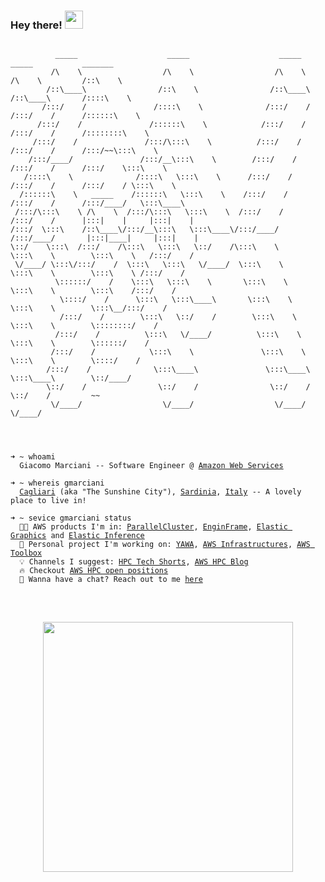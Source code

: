 ### Hey there! <img src="https://github.com/TheDudeThatCode/TheDudeThatCode/blob/master/Assets/Hi.gif" width="29px">

<pre>
<code>
          _____                    _____                    _____            _____           _______         
         /\    \                  /\    \                  /\    \          /\    \         /::\    \        
        /::\____\                /::\    \                /::\____\        /::\____\       /::::\    \       
       /:::/    /               /::::\    \              /:::/    /       /:::/    /      /::::::\    \      
      /:::/    /               /::::::\    \            /:::/    /       /:::/    /      /::::::::\    \     
     /:::/    /               /:::/\:::\    \          /:::/    /       /:::/    /      /:::/~~\:::\    \    
    /:::/____/               /:::/__\:::\    \        /:::/    /       /:::/    /      /:::/    \:::\    \   
   /::::\    \              /::::\   \:::\    \      /:::/    /       /:::/    /      /:::/    / \:::\    \  
  /::::::\    \   _____    /::::::\   \:::\    \    /:::/    /       /:::/    /      /:::/____/   \:::\____\ 
 /:::/\:::\    \ /\    \  /:::/\:::\   \:::\    \  /:::/    /       /:::/    /      |:::|    |     |:::|    |
/:::/  \:::\    /::\____\/:::/__\:::\   \:::\____\/:::/____/       /:::/____/       |:::|____|     |:::|    |
\::/    \:::\  /:::/    /\:::\   \:::\   \::/    /\:::\    \       \:::\    \        \:::\    \   /:::/    / 
 \/____/ \:::\/:::/    /  \:::\   \:::\   \/____/  \:::\    \       \:::\    \        \:::\    \ /:::/    /  
          \::::::/    /    \:::\   \:::\    \       \:::\    \       \:::\    \        \:::\    /:::/    /   
           \::::/    /      \:::\   \:::\____\       \:::\    \       \:::\    \        \:::\__/:::/    /    
           /:::/    /        \:::\   \::/    /        \:::\    \       \:::\    \        \::::::::/    /     
          /:::/    /          \:::\   \/____/          \:::\    \       \:::\    \        \::::::/    /      
         /:::/    /            \:::\    \               \:::\    \       \:::\    \        \::::/    /       
        /:::/    /              \:::\____\               \:::\____\       \:::\____\        \::/____/        
        \::/    /                \::/    /                \::/    /        \::/    /         ~~              
         \/____/                  \/____/                  \/____/          \/____/                          
                                                                                                             
<br>

➜ ~ whoami
&nbsp;&nbsp;Giacomo Marciani -- Software Engineer @ <a href="https://aws.amazon.com/">Amazon Web Services</a>

➜ ~ whereis gmarciani
&nbsp;&nbsp;<a href="https://earth.google.com/web/search/Cagliari,+Metropolitan+City+of+Cagliari,+Italy/@39.22540439,9.12837799,20.2114539a,14408.32064417d,35y,0h,0t,0r/data=CpkBGm8SaQolMHgxMmU3MzQxNWI2OGUxY2EzOjB4MjAxZTE1MDZjZjgxNmViMRkWAD7TppxDQCGwYNFjSj4iQCouQ2FnbGlhcmksIE1ldHJvcG9saXRhbiBDaXR5IG9mIENhZ2xpYXJpLCBJdGFseRgCIAEiJgokCTk_2DKT0URAEf-uQD8nK0NAGbIHkMbKeipAITjUOhY_3xJA">Cagliari</a> (aka "The Sunshine City"), <a href="https://earth.google.com/web/@40.06162335,8.9789212,652.2733112a,569349.23858136d,35y,0h,0t,0r/data=CksaSRJDCiUweDEyZGRjNDhkNDQ4ZDM1OTE6MHgzMzk2NzRiNmU0YWI2NjMxGeByq9Z4D0RAIYe43tuZBiJAKghTYXJkaW5pYRgCIAE">Sardinia</a>, <a href="https://earth.google.com/web/search/italy/@41.29084999,12.71215999,11.22003875a,1788630.78292196d,35y,0h,0t,0r/data=CnAaRhJACiUweDEyZDRmZTgyNDQ4ZGQyMDM6MHhlMjJjZjU1YzI0NjM1ZTZmGYAJ3Lqb70RAIRjPoKF_IilAKgVpdGFseRgCIAEiJgokCWNUms4VokNAEVES7mObl0NAGY7BAp3edSJAIQhZu-iWDSJA">Italy</a> -- A lovely place to live in!
  
➜ ~ sevice gmarciani status
&nbsp;&nbsp;👨‍💻 AWS products I'm in: <a href="https://aws.amazon.com/hpc/parallelcluster/">ParallelCluster</a>, <a href="https://download.enginframe.com/">EnginFrame</a>, <a href="https://aws.amazon.com/it/ec2/elastic-graphics/">Elastic Graphics</a> and <a href="https://aws.amazon.com/it/machine-learning/elastic-inference/">Elastic Inference</a>
&nbsp;&nbsp;🌱 Personal project I'm working on: <a href="https://github.com/gmarciani/yawa">YAWA</a>, <a href="https://github.com/gmarciani/aws-infrastructures">AWS Infrastructures</a>, <a href="https://github.com/gmarciani/aws-toolbox">AWS Toolbox</a>
&nbsp;&nbsp;💡 Channels I suggest: <a href="https://www.youtube.com/c/HPCTechShorts">HPC Tech Shorts</a>, <a href="https://aws.amazon.com/blogs/hpc/">AWS HPC Blog</a>
&nbsp;&nbsp;🔥 Checkout <a href="https://www.amazon.jobs/en-gb/search?offset=0&result_limit=10&sort=relevant&category%5B%5D=software-development&job_type%5B%5D=Full-Time&business_category%5B%5D=amazon-web-services&distanceType=Mi&radius=24km&latitude=&longitude=&loc_group_id=&loc_query=&base_query=HPC&city=&country=&region=&county=&query_options=&">AWS HPC open positions</a>
&nbsp;&nbsp;💬 Wanna have a chat? Reach out to me <a href="https://t.me/gmarciani">here</a>
</code>
</pre>

<br>

<p align="center">
  <img src="https://github-readme-stats.vercel.app/api?username=gmarciani&show_icons=true&theme=light&count_private=true" width="400">
</p>
